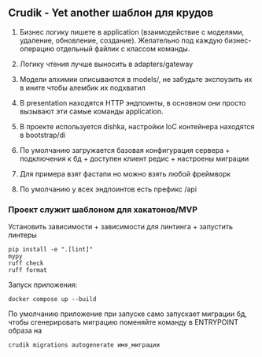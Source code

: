 ## Crudik - Yet another шаблон для крудов

1. Бизнес логику пишете в application (взаимодействие с моделями, удаление, обновление, создание). Желательно под каждую бизнес-операцию отдельный файлик с классом команды.

2. Логику чтения лучше выносить в adapters/gateway

3. Модели алхимии описываются в models/, не забудьте экспоузить их в ините чтобы алембик их подхватил

4. В presentation находятся HTTP эндпоинты, в основном они просто вызывают эти самые команды application.

5. В проекте используется dishka, настройки IoC контейнера находятся в bootstrap/di

6. По умолчанию загружается базовая конфигурация сервера + подключения к бд + доступен клиент редис + настроены миграции

7. Для примера взят фастапи но можно взять любой фреймворк

8. По умолчанию у всех эндпоинтов есть префикс /api

### Проект служит шаблоном для хакатонов/MVP

Установить зависимости + зависимости для линтинга + запустить линтеры

```
pip install -e ".[lint]"
mypy
ruff check
ruff format
```

Запуск приложения:
```
docker compose up --build
```

По умолчанию приложение при запуске само запускает миграции бд, чтобы сгенерировать миграцию поменяйте команду в ENTRYPOINT образа на 

```
crudik migrations autogenerate имя_миграции
```
